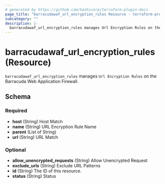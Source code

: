 ```yaml
---
# generated by https://github.com/hashicorp/terraform-plugin-docs
page_title: "barracudawaf_url_encryption_rules Resource - terraform-provider-barracudawaf"
subcategory: ""
description: |-
  barracudawaf_url_encryption_rules manages Url Encryption Rules on the Barracuda Web Application Firewall.
---
```


# barracudawaf_url_encryption_rules (Resource)

`barracudawaf_url_encryption_rules` manages `Url Encryption Rules` on the Barracuda Web Application Firewall.



<!-- schema generated by tfplugindocs -->
## Schema

### Required

- **host** (String) Host Match
- **name** (String) URL Encryption Rule Name
- **parent** (List of String)
- **url** (String) URL Match

### Optional

- **allow_unencrypted_requests** (String) Allow Unencrypted Request
- **exclude_urls** (String) Exclude URL Patterns
- **id** (String) The ID of this resource.
- **status** (String) Status



